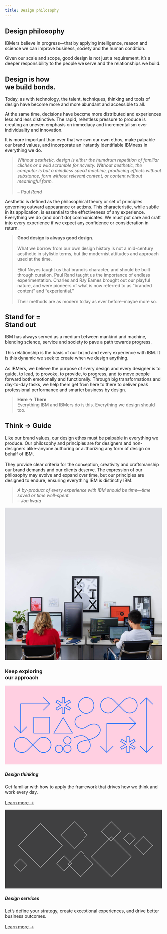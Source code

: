 ```yaml
---
title: Design philosophy
---
```


<grid background="gray-100" classname="background--header background--philosophy">
<column lg="4" md="4">

## **Design philosophy**

IBMers believe in progress—that by applying intelligence, reason and science we can improve business, society and the human condition.

Given our scale and scope, good design is not just a requirement, it’s a deeper responsibility to the people we serve and the relationships we build.

</column>
<column lg="8" offset_lg="4" md="4">

</column>
</grid>
<grid background="gray-10" classname="background--tight">
<column lg="7" offset_lg="4"  md="5">

<h2>Design is how <br>we build bonds.</h2>

</column>
<column lg="7" offset_lg="4"  md="5">

Today, as with technology, the talent, techniques, thinking and tools of design have become more and more abundant and accessible to all.

At the same time, decisions have become more distributed and experiences less and less distinctive. The rapid, relentless pressure to produce is creating an uneven emphasis on immediacy and incrementalism over individuality and innovation.

It is more important than ever that we own our own ethos, make palpable our brand values, and incorporate an instantly identifiable IBMness in everything we do.

> _Without aesthetic, design is either the humdrum repetition of familiar clichés or a wild scramble for novelty. Without aesthetic, the computer is but a mindless speed machine, producing effects without substance, form without relevant content, or content without meaningful form. <br><br>– Paul Rand_

Aesthetic is defined as the philosophical theory or set of principles governing outward appearance or actions. This characteristic, while subtle in its application, is essential to the effectiveness of any experience. Everything we do (and don’t do) communicates. We must put care and craft into every experience if we expect any confidence or consideration in return.

</column>

<column lg="3" offset_lg="1" md="3" sm="0">

> **Good design is always good design.** <br><br>What we borrow from our own design history is not a mid-century aesthetic in stylistic terms, but the modernist attitudes and approach used at the time.<br><br>Eliot Noyes taught us that brand is character, and should be built through curation. Paul Rand taught us the importance of endless experimentation. Charles and Ray Eames brought out our playful nature, and were pioneers of what is now referred to as “branded content” and “experiential.”<br><br>Their methods are as modern today as ever before–maybe more so.

</column>
</grid>
<grid background="gray-10" classname="background--tight">
<column lg="12" offset_lg="4">

<h2>Stand for = <br> Stand out</h2>

</column>
<column lg="7" offset_lg="4"  md="5">

IBM has always served as a medium between mankind and machine, blending science, service and society to pave a path towards progress.<br><br>This relationship is the basis of our brand and every experience with IBM. It is this dynamic we seek to create when we design anything.<br><br>As IBMers, we believe the purpose of every design and every designer is to guide, to lead, to provoke, to provide, to progress, and to move people forward both emotionally and functionally. Through big transformations and day-to-day tasks, we help them get from here to there to deliver peak professional performance and smarter business by design.

</column>
<column lg="3" offset_lg="1"  md="3" sm="0">

> **Here → There**<br>Everything IBM and IBMers do is this. Everything we design should too.

</column>
</grid>
<grid background="gray-10" classname="background--tight">
<column lg="12" offset_lg="4">

## Think → Guide

</column>
<column lg="7" offset_lg="4"  md="5">

Like our brand values, our design ethos must be palpable in everything we produce. Our philosophy and principles are for designers and non-designers alike–anyone authoring or authorizing any form of design on behalf of IBM.<br><br>They provide clear criteria for the conception, creativity and craftsmanship our brand demands and our clients deserve. The expression of our philosophy may evolve and expand over time, but our principles are designed to endure, ensuring everything IBM is distinctly IBM.

</column>
<column lg="3" offset_lg="1"  md="3" sm="0">

> _A by-product of every experience with IBM should be time—time saved or time well-spent._  
> _– Jon Iwata_

</column>
</grid>
<grid background="gray-10">
<column lg="16">

<tile
    href="https://www.ibm.com/design/language"
    title="IBM Design Language"
    feature="true"
    feature_heading="See how we bring our philosophy to bare in our design systems."
    feature_background="black">
<img src="images/Image_2.jpg" alt="Man and woman working at their computers."/>
</tile>

</column>
<column lg="8">

<h3>Keep exploring<br>our approach</h3>

</column>
<column lg="4" md="4">

![Design thinking artwork](../images/thinking-sm.svg)

##### Design thinking

<p size="sm">Get familiar with how to apply the framework that drives how we think and work every day.<br><br>
<a href="/approach/design-thinking">Learn more →</a></p>

</column>
<column lg="4" md="4">

![Design services artwork](../images/services-sm.svg)

##### Design services

<p size="sm">Let’s define your strategy, create exceptional experiences, and drive better business outcomes.<br><br><a href="/approach/design-services">Learn more →</a></p>

</column>
</grid>
